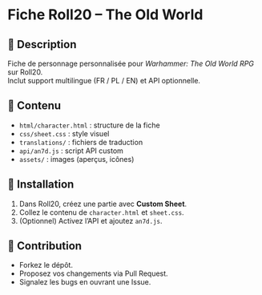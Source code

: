 # Fiche Roll20 – The Old World

## 📖 Description
Fiche de personnage personnalisée pour *Warhammer: The Old World RPG* sur Roll20.  
Inclut support multilingue (FR / PL / EN) et API optionnelle.

## 📂 Contenu
- `html/character.html` : structure de la fiche
- `css/sheet.css` : style visuel
- `translations/` : fichiers de traduction
- `api/an7d.js` : script API custom
- `assets/` : images (aperçus, icônes)

## 🚀 Installation
1. Dans Roll20, créez une partie avec **Custom Sheet**.
2. Collez le contenu de `character.html` et `sheet.css`.
3. (Optionnel) Activez l’API et ajoutez `an7d.js`.

## 🤝 Contribution
- Forkez le dépôt.
- Proposez vos changements via Pull Request.
- Signalez les bugs en ouvrant une Issue.
